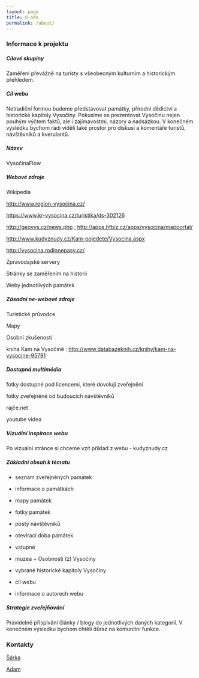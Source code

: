 ```yaml
---
layout: page
title: O nás
permalink: /about/
---
```


### Informace k projektu

##### Cilové skupiny

Zaměření převážně na turisty s všeobecným kulturním a historickým přehledem.

##### Cíl webu

Netradiční formou budeme představovat památky, přírodní dědictví a historické kapitoly Vysočiny. Pokusíme se prezentovat Vysočinu nejen pouhým výčtem faktů, ale i zajímavostmi, názory a nadsázkou. V konečném výsledku bychom rádi viděli také prostor pro diskusi a komentáře turistů, návštěvníků a kverulantů.

##### Název

VysočinaFlow

##### Webové zdroje

Wikipedia

http://www.region-vysocina.cz/ 

https://www.kr-vysocina.cz/turistika/ds-302126 

http://geovys.cz/news.php ; http://apps.hfbiz.cz/apps/vysocina/mapportal/

http://www.kudyznudy.cz/Kam-pojedete/Vysocina.aspx

http://vysocina.rodinnepasy.cz/

Zpravodajské servery

Stránky se zaměřením na historii

Weby jednotlivých památek

##### Zásadní ne-webové zdroje

Turistické průvodce

Mapy

Osobní zkušenosti

kniha Kam na Vysočině : http://www.databazeknih.cz/knihy/kam-na-vysocine-95791

##### Dostupná multimédia

fotky dostupné pod licencemi, které dovolují zveřejnění

fotky zveřejněné od budoucích návštěvníků

rajče.net

youtube videa

##### Vizuální inspirace webu

Po vizuální stránce si chceme vzít příklad z webu - kudyznudy.cz

##### Základní obsah k tématu

- seznam zveřejněných památek

- informace o památkách

- mapy památek

- fotky památek

- posty návštěvníků

- otevírací doba památek

- vstupné

- muzea + Osobnosti (z) Vysočiny

- vybrané historické kapitoly Vysočiny

- cíl webu

- informace o autorech webu 


##### Strategie zveřejňování

Pravidelné přispívání články / blogy do jednotlivých daných kategorií. V konečném výsledku bychom chtěli důraz na komunitní funkce.


### Kontakty

[Šárka](mailto:448843@mail.muni.cz)

[Adam](mailto:449907@mail.muni.cz)

